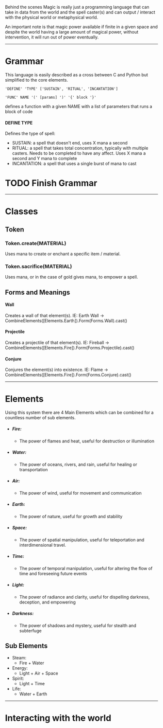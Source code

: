  Behind the scenes Magic is really just a programming language that can take in data from the world and the spell caster(s) and can output / interact with the physical world or metaphysical world.

An important note is that magic power available if finite in a given space and despite the world having a large amount of magical power, without intervention, it will run out of power eventually. 

---
# Grammar

This language is easily described as a cross between C and Python but simplified to the core elements.


```
'DEFINE' 'TYPE' ['SUSTAIN', 'RITUAL', 'INCANTATION']

'FUNC' NAME '(' [params] ')' '{' block '}'
```
defines a function with a given NAME with a list of parameters that runs a block of code

#### DEFINE TYPE
Defines the type of spell:
* SUSTAIN: a spell that doesn't end, uses X mana a second
* RITUAL: a spell that takes total concentration, typically with multiple casters. Needs to be completed to have any affect. Uses X mana a second and Y mana to complete
* INCANTATION: a spell that uses a single burst of mana to cast

# TODO Finish Grammar

---
# Classes

## Token
### Token.create(MATERIAL)
Uses mana to create or enchant a specific item / material. 

### Token.sacrifice(MATERIAL)
Uses mana, or in the case of gold gives mana, to empower a spell.


## Forms and Meanings
#### Wall
Creates a wall of that element(s).
IE: Earth Wall -> CombineElements([Elements.Earth]).Form(Forms.Wall).cast()

#### Projectile
Creates a projectile of that element(s).
IE: Fireball -> CombineElements([Elements.Fire]).Form(Forms.Projectile).cast()

#### Conjure
Conjures the element(s) into existence.
IE: Flame -> CombineElements([Elements.Fire]).Form(Forms.Conjure).cast()




---
# Elements
Using this system there are 4 Main Elements which can be combined for a countless number of sub elements.

- ##### Fire:
	- The power of flames and heat, useful for destruction or illumination
- ##### Water:
	- The power of oceans, rivers, and rain, useful for healing or transportation
- ##### Air:
	- The power of wind, useful for movement and communication
- ##### Earth:
	- The power of nature, useful for growth and stability
- ##### Space:
	- The power of spatial manipulation, useful for teleportation and interdimensional travel.
- ##### Time:
	- The power of temporal manipulation, useful for altering the flow of time and foreseeing future events
- ##### Light:
	- The power of radiance and clarity, useful for dispelling darkness, deception, and empowering
- ##### Darkness:
	- The power of shadows and mystery, useful for stealth and subterfuge

## Sub Elements

- Steam: 
	- Fire + Water
- Energy: 
	- Light + Air + Space
- Spirit: 
	- Light + Time
- Life: 
	- Water + Earth


---

# Interacting with the world